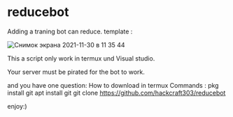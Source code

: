 # reducebot
Adding a traning bot can reduce.
template : 

![Снимок экрана 2021-11-30 в 11 35 44](https://user-images.githubusercontent.com/68101241/144041908-b81a4d2d-abc9-4dd6-b176-fe22c927a6d3.png)

This a script only work in termux und Visual studio.


Your server must be pirated for the bot to work.

and you have one question: 
How to download in termux
Commands :
pkg install git
apt install git
git clone https://github.com/hackcraft303/reducebot

enjoy:)
